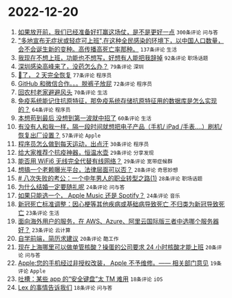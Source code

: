 # 2022-12-20

1. [如果放开前，我们已经准备好打赢这场仗，是不是更好一点](https://www.v2ex.com/t/903679) `300条评论` `问与答`
1. ["多地宣布无症状或轻症可上班",在这种全民感染的环境下，以中国人口数量，会不会诞生新的变种。高传播高死亡率那种。](https://www.v2ex.com/t/903635) `137条评论` `生活`
1. [我现在不想上班，功能也不想写，好想有人能把我辞掉](https://www.v2ex.com/t/903653) `92条评论` `职场话题`
1. [深圳感染高峰来了，没药怎么办？](https://www.v2ex.com/t/903630) `79条评论` `深圳`
1. [🐑了， 2 天完全恢复](https://www.v2ex.com/t/903705) `77条评论` `程序员`
1. [GitHub 和微信合作。。。脱裤子放屁](https://www.v2ex.com/t/903703) `72条评论` `程序员`
1. [回农村老家避避风头](https://www.v2ex.com/t/903633) `70条评论` `生活`
1. [免疫系统能记住抗原特征，那免疫系统存储抗原特征用的数据库是怎么实现的？](https://www.v2ex.com/t/903662) `64条评论` `程序员`
1. [本想苟到最后 没想到第一波就中招了](https://www.v2ex.com/t/903639) `60条评论` `生活`
1. [有没有人和我一样，隔一段时间就想把电子产品（手机/ iPad /手表....）刷机/恢复出厂设置？](https://www.v2ex.com/t/903740) `57条评论` `Apple`
1. [程序员怎么做到每天运动，出点汗](https://www.v2ex.com/t/903790) `30条评论` `程序员`
1. [给大家推荐个抗疫神器，恒温水壶](https://www.v2ex.com/t/903768) `29条评论` `分享发现`
1. [能否用 WiFi6 无线完全代替有线网络？](https://www.v2ex.com/t/903673) `29条评论` `宽带症候群`
1. [想搞一个老赖曝光平台，法律层面可以否？](https://www.v2ex.com/t/903767) `28条评论` `奇思妙想`
1. [# 八次失败的考公：一个中年男人的职业转型之路(1)](https://www.v2ex.com/t/903628) `28条评论` `职场话题`
1. [为什么结婚一定要随礼呢](https://www.v2ex.com/t/903718) `24条评论` `问与答`
1. [如果只能选一个， Apple Music 还是 Spotify？](https://www.v2ex.com/t/903631) `24条评论` `音乐`
1. [新冠死亡标准调整：因心梗等其他疾病或基础病导致死亡 不归类为新冠导致死亡](https://www.v2ex.com/t/903766) `23条评论` `生活`
1. [面向海外用户的服务，在 AWS、Azure、阿里云国际版三者中选哪个服务器好？](https://www.v2ex.com/t/903745) `23条评论` `云计算`
1. [自学前端，简历求建议](https://www.v2ex.com/t/903651) `20条评论` `酷工作`
1. [现在上海哪里可以做单管核酸？操蛋的公司要求 24 小时核酸才能上班](https://www.v2ex.com/t/903645) `20条评论` `问与答`
1. [Apple:您的手机经过非授权改装， Apple 不予维修。—— 相关部门意见](https://www.v2ex.com/t/903716) `19条评论` `Apple`
1. [吐槽：某些 app 的“安全键盘”太 TM 难用](https://www.v2ex.com/t/903678) `18条评论` `iOS`
1. [Lex 的事情告诉我们](https://www.v2ex.com/t/903677) `18条评论` `问与答`
